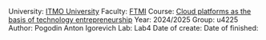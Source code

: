 University: [ITMO University](https://itmo.ru/ru/)
Faculty: [FTMI](https://ftmi.itmo.ru/)
Course: [Cloud platforms as the basis of technology entrepreneurship](https://itmo-ict-faculty.github.io/cloud-platforms-as-the-basis-of-technology-entrepreneurship/) 
Year: 2024/2025
Group: u4225
Author: Pogodin Anton Igorevich
Lab: Lab4
Date of create: 
Date of finished: 


